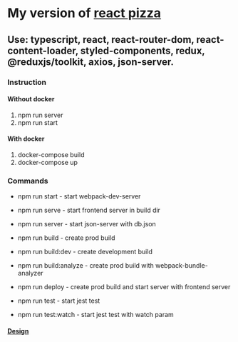 # My version of [react pizza](https://github.com/Archakov06/react-pizza)

## Use: typescript, react, react-router-dom, react-content-loader, styled-components, redux, @reduxjs/toolkit, axios, json-server.

### Instruction

#### Without docker

1. npm run server
2. npm run start

#### With docker

1. docker-compose build
2. docker-compose up

### Commands

* npm run start - start webpack-dev-server
* npm run serve - start frontend server in build dir
* npm run server - start json-server with db.json

* npm run build - create prod build
* npm run build:dev - create development build
* npm run build:analyze - create prod build with webpack-bundle-analyzer

* npm run deploy - create prod build and start server with frontend server

* npm run test - start jest test
* npm run test:watch - start jest test with watch param

#### [Design](https://www.figma.com/file/wWUnQwvRDWBfPx1v1pCAfO/React-Pizza?node-id=0%3A1)
